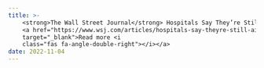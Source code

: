 ```yaml
---
title: >-
    <strong>The Wall Street Journal</strong> Hospitals Say They’re Still Ailing From Covid-19. Their Investors Feel Better.
    <a href="https://www.wsj.com/articles/hospitals-say-theyre-still-ailing-from-covid-19-their-investors-feel-better-11667554213" 
    target="_blank">Read more <i 
    class="fas fa-angle-double-right"></i></a>
date: 2022-11-04 
---
```


